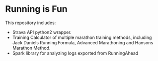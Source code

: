 # Running is Fun

This repository includes:<br>
- Strava API python2 wrapper.<br>
- Training Calculator of multiple marathon training methods, including Jack Daniels Running Formula, Advanced Marathoning and Hansons Marathon Method.
- Spark library for analyzing logs exported from RunningAhead

